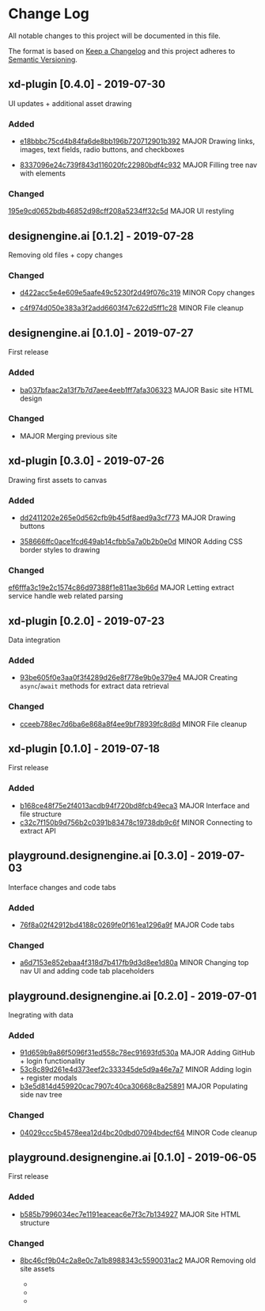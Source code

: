 
# Change Log
All notable changes to this project will be documented in this file.
 
The format is based on [Keep a Changelog](http://keepachangelog.com/)
and this project adheres to [Semantic Versioning](http://semver.org/).

## xd-plugin [0.4.0] - 2019-07-30

UI updates + additional asset drawing

### Added
- [e18bbbc75cd4b84fa6de8bb196b720712901b392](https://github.com/de-ai/xd-plugin/commit/e18bbbc75cd4b84fa6de8bb196b720712901b392)
	MAJOR Drawing links, images, text fields, radio buttons, and checkboxes
	
- [8337096e24c739f843d116020fc22980bdf4c932](https://github.com/de-ai/xd-plugin/commit/8337096e24c739f843d116020fc22980bdf4c932)
	MAJOR Filling tree nav with elements
 
### Changed
  [195e9cd0652bdb46852d98cff208a5234ff32c5d](https://github.com/de-ai/xd-plugin/commit/195e9cd0652bdb46852d98cff208a5234ff32c5d)
  MAJOR UI restyling

## designengine.ai [0.1.2] - 2019-07-28
Removing old files + copy changes 

### Changed
- [d422acc5e4e609e5aafe49c5230f2d49f076c319](https://github.com/de-ai/designengine.ai/commit/d422acc5e4e609e5aafe49c5230f2d49f076c319)
	MINOR Copy changes
	
- [c4f974d050e383a3f2add6603f47c622d5ff1c28](https://github.com/de-ai/designengine.ai/commit/c4f974d050e383a3f2add6603f47c622d5ff1c28)
	MINOR File cleanup
  
## designengine.ai [0.1.0] - 2019-07-27

First release

### Added
- [ba037bfaac2a13f7b7d7aee4eeb1ff7afa306323](https://github.com/de-ai/designengine.ai/commit/ba037bfaac2a13f7b7d7aee4eeb1ff7afa306323)
	MAJOR Basic site HTML design

### Changed
- [](https://github.com/de-ai/designengine.ai/commit/8b15f4707e71b882e3cf2e324ea01c7bd6cd2f17)
	MAJOR Merging previous site
 
## xd-plugin [0.3.0] - 2019-07-26
  
Drawing first assets to canvas
 
### Added
- [dd2411202e265e0d562cfb9b45df8aed9a3cf773](https://github.com/de-ai/xd-plugin/commit/dd2411202e265e0d562cfb9b45df8aed9a3cf773)
	MAJOR Drawing buttons
	
- [358666ffc0ace1fcd649ab14cfbb5a7a0b2b0e0d](https://github.com/de-ai/xd-plugin/commit/358666ffc0ace1fcd649ab14cfbb5a7a0b2b0e0d)
	MINOR Adding CSS border styles to drawing
 
### Changed
  [ef6fffa3c19e2c1574c86d97388f1e811ae3b66d](https://github.com/de-ai/xd-plugin/commit/ef6fffa3c19e2c1574c86d97388f1e811ae3b66d)
  MAJOR Letting extract service handle web related parsing
 
## xd-plugin [0.2.0] - 2019-07-23

Data integration
 
### Added
- [93be605f0e3aa0f3f4289d26e8f778e9b0e379e4](https://github.com/de-ai/xd-plugin/commit/93be605f0e3aa0f3f4289d26e8f778e9b0e379e4)
	MAJOR Creating `async`/`await` methods for extract data retrieval	
	
### Changed
- [cceeb788ec7d6ba6e868a8f4ee9bf78939fc8d8d](https://github.com/de-ai/xd-plugin/commit/cceeb788ec7d6ba6e868a8f4ee9bf78939fc8d8d)
	MINOR File cleanup	
 
## xd-plugin [0.1.0] - 2019-07-18

First release

### Added
- [b168ce48f75e2f4013acdb94f720bd8fcb49eca3](https://github.com/de-ai/xd-plugin/commit/b168ce48f75e2f4013acdb94f720bd8fcb49eca3)
	MAJOR Interface and file structure
- [c32c7f150b9d756b2c0391b83478c19738db9c6f](https://github.com/de-ai/xd-plugin/commit/c32c7f150b9d756b2c0391b83478c19738db9c6f)
	MINOR Connecting to extract API

## playground.designengine.ai [0.3.0] - 2019-07-03
Interface changes and code tabs
 
### Added
- [76f8a02f42912bd4188c0269fe0f161ea1296a9f](https://github.com/de-ai/playground.designengine.ai/commit/76f8a02f42912bd4188c0269fe0f161ea1296a9f)
	MAJOR Code tabs
	
### Changed
- [a6d7153e852ebaa4f318d7b417fb9d3d8ee1d80a](https://github.com/de-ai/playground.designengine.ai/commit/a6d7153e852ebaa4f318d7b417fb9d3d8ee1d80a)
	MINOR Changing top nav UI and adding code tab placeholders 

## playground.designengine.ai [0.2.0] - 2019-07-01

Inegrating with data

### Added
- [91d659b9a86f5096f31ed558c78ec91693fd530a](https://github.com/de-ai/playground.designengine.ai/commit/91d659b9a86f5096f31ed558c78ec91693fd530a)
	MAJOR Adding GitHub + login functionality
- [53c8c89d261e4d373eef2c333345de5d9a46e7a7](https://github.com/de-ai/playground.designengine.ai/commit/53c8c89d261e4d373eef2c333345de5d9a46e7a7)
	MINOR Adding login + register modals
- [b3e5d814d459920cac7907c40ca30668c8a25891](https://github.com/de-ai/playground.designengine.ai/commit/b3e5d814d459920cac7907c40ca30668c8a25891)
	MAJOR Populating side nav tree
	
	
### Changed
- [04029ccc5b4578eea12d4bc20dbd07094bdecf64](https://github.com/de-ai/playground.designengine.ai/commit/04029ccc5b4578eea12d4bc20dbd07094bdecf64)
	MINOR Code cleanup 

## playground.designengine.ai [0.1.0] - 2019-06-05

First release

### Added
- [b585b7996034ec7e1191eaceac6e7f3c7b134927](https://github.com/de-ai/playground.designengine.ai/commit/b585b7996034ec7e1191eaceac6e7f3c7b134927)
	MAJOR Site HTML structure
	
### Changed
- [8bc46cf9b04c2a8e0c7a1b8988343c5590031ac2](https://github.com/de-ai/playground.designengine.ai/commit/8bc46cf9b04c2a8e0c7a1b8988343c5590031ac2)
	MAJOR Removing old site assets
	
	
	
	- []()
	- [](https://github.com/de-ai/playground.designengine.ai/commit/)
	- [](https://github.com/de-ai/designengine.ai/commit/)